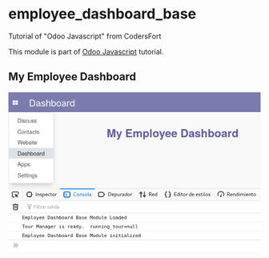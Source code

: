 # employee_dashboard_base
Tutorial of "Odoo Javascript" from CodersFort

This module is part of [Odoo Javascript](https://www.youtube.com/playlist?list=PL-70MOdlCLUtjx80KMh5hh-MIGfWQMT4n) tutorial.

## My Employee Dashboard

![My Employee Dashboard](./static/description/screenshoot.png)

